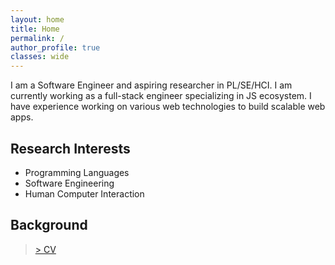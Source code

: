 ```yaml
---
layout: home
title: Home
permalink: /
author_profile: true
classes: wide
---
```


I am a Software Engineer and aspiring researcher in PL/SE/HCI. 
I am currently working as a full-stack engineer specializing in JS ecosystem.
I have experience working on various web technologies to build scalable web apps. 

## Research Interests
- Programming Languages
- Software Engineering
- Human Computer Interaction

## Background
> [> CV](/assets/docs/CV.pdf)
